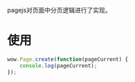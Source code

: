 pagejs对页面中分页逻辑进行了实现。
# 使用
```javascript
wow.Page.create(function(pageCurrent) {
	console.log(pageCurrent);
});
```